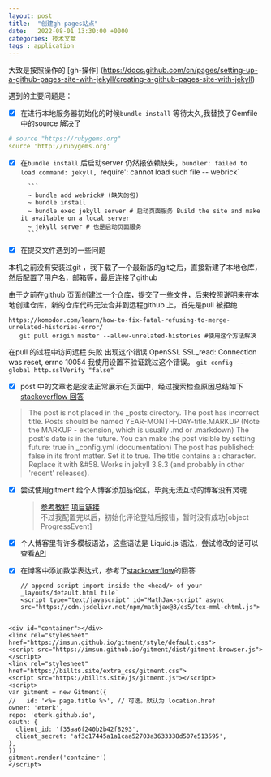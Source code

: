 ```yaml
---
layout: post
title:  "创建gh-pages站点"
date:   2022-08-01 13:30:00 +0000
categories: 技术文章
tags : application
---
```


大致是按照操作的
[gh-操作] (https://docs.github.com/cn/pages/setting-up-a-github-pages-site-with-jekyll/creating-a-github-pages-site-with-jekyll)

遇到的主要问题是：

- [x] 在进行本地服务器初始化的时候`bundle install` 等待太久,我替换了Gemfile 中的source 解决了

```yaml
# source "https://rubygems.org"
source 'http://rubygems.org'
```

- [x] 在`bundle install` 后启动server 仍然报依赖缺失，`bundler: failed to load command: jekyll, `require': cannot load such file -- webrick`


        ```
        ~ bundle add webrick# (缺失的包)
        ~ bundle install
        ~ bundle exec jekyll server # 启动页面服务 Build the site and make it available on a local server
        ~ jekyll server # 也是启动页面服务
        ```
- [x] 在提交文件遇到的一些问题

本机之前没有安装过git ，我下载了一个最新版的git之后，直接新建了本地仓库，然后配置了用户名，邮箱等，最后连接了github 

由于之前在github 页面创建过一个仓库，提交了一些文件，后来按照说明来在本地创建仓库，新的仓库代码无法合并到远程github 上，首先是pull 被拒绝

```
https://komodor.com/learn/how-to-fix-fatal-refusing-to-merge-unrelated-histories-error/
   git pull origin master --allow-unrelated-histories #使用这个方法解决
```

在pull 的过程中访问远程 失败 出现这个错误
OpenSSL SSL_read: Connection was reset, errno 10054
我使用设置不验证跳过这个错误。
`git config --global http.sslVerify "false"`

- [x] post 中的文章老是没法正常展示在页面中，经过搜索检查原因总结如下
   [stackoverflow 回答](https://stackoverflow.com/questions/30625044/jekyll-post-not-generated)
> The post is not placed in the _posts directory.
> The post has incorrect title. Posts should be named YEAR-MONTH-DAY-title.MARKUP (Note the MARKUP - extension, which is usually .md or .markdown)
> The post's date is in the future. You can make the post visible by setting future: true in _config.yml (documentation)
> The post has published: false in its front matter. Set it to true.
> The title contains a : character. Replace it with &#58. Works in jekyll 3.8.3 (and probably in other 'recent' releases).

- [x] 尝试使用gitment 给个人博客添加品论区，毕竟无法互动的博客没有灵魂
  > [参考教程](https://imsun.net/posts/gitment-introduction/)
  > [项目链接](https://github.com/imsun/gitment)  
  > 不过我配置完以后，初始化评论登陆后报错，暂时没有成功[object ProgressEvent]

- [X] 个人博客里有许多模板语法，这些语法是 Liquid.js 语法，尝试修改的话可以查看[API](https://liquidjs.com/api/classes/liquid_.liquid.html)

- [X] 在博客中添加数学表达式，参考了[stackoverflow](https://stackoverflow.com/questions/34347818/using-mathjax-on-a-github-page)的回答
  ```
  // append script import inside the <head/> of your _layouts/default.html file`
  <script type="text/javascript" id="MathJax-script" async
  src="https://cdn.jsdelivr.net/npm/mathjax@3/es5/tex-mml-chtml.js">
</script>
<!-- use dollar signs (i.e. $1 + 2$) to escape math sequence  -->
<script>
  MathJax = {
    tex: {
      inlineMath: [['$', '$']]
    }
  };
</script>

  ```

<div id="container"></div>
<link rel="stylesheet" href="https://imsun.github.io/gitment/style/default.css">
<script src="https://imsun.github.io/gitment/dist/gitment.browser.js"></script>
<link rel="stylesheet" href="https://billts.site/extra_css/gitment.css">
<script src="https://billts.site/js/gitment.js"></script>
<script>
var gitment = new Gitment({
//   id: '<%= page.title %>', // 可选。默认为 location.href
  owner: 'eterk',
  repo: 'eterk.github.io',
  oauth: {
    client_id: 'f35aa6f240b2b42f8293',
    client_secret: 'af3c17445a1a1caa52703a3633338d507e513595',
  },
})
gitment.render('container')
</script>